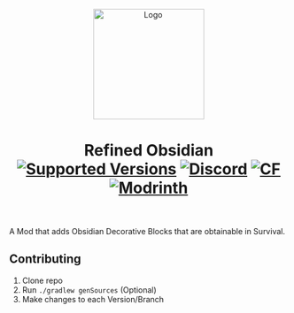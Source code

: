 <p align="center"><img src="./.idea/icon.png" alt="Logo" width="200"></p>
<h1 align="center">Refined Obsidian  <br>
	<a href="https://www.curseforge.com/minecraft/mc-mods/refinedobsidian"><img src="https://img.shields.io/curseforge/v/PROJECTID" alt="Supported Versions"></a>
	<a href="https://discord.gg/<public-dc>"><img src="https://img.shields.io/discord/DISCORDSERVERID?color=5865f2&label=Discord&style=flat" alt="Discord"></a>
	<a href="https://www.curseforge.com/minecraft/mc-mods/refinedobsidian"><img src="http://cf.way2muchnoise.eu/PROJECTID.svg" alt="CF"></a>
    <a href="https://modrinth.com/mod/refinedobsidian"><img src="https://img.shields.io/modrinth/dt/PROJECTID?logo=modrinth&label=&suffix=%20&style=flat&color=242629&labelColor=5ca424&logoColor=1c1c1c" alt="Modrinth"></a>
    <br><br>
</h1>
A Mod that adds Obsidian Decorative Blocks that are obtainable in Survival.

## Contributing
1. Clone repo
2. Run `./gradlew genSources` (Optional)
3. Make changes to each Version/Branch

